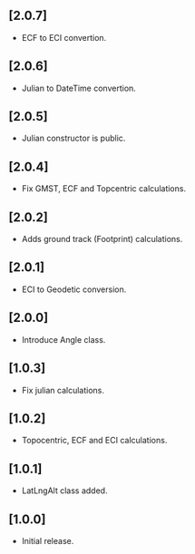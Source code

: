 ## [2.0.7]

* ECF to ECI convertion.

## [2.0.6]

* Julian to DateTime convertion.
## [2.0.5]

* Julian constructor is public.

## [2.0.4]

* Fix GMST, ECF and Topcentric calculations.

## [2.0.2]

* Adds ground track (Footprint) calculations.

## [2.0.1]

* ECI to Geodetic conversion.

## [2.0.0]

* Introduce Angle class.

## [1.0.3]

* Fix julian calculations.

## [1.0.2]

* Topocentric, ECF and ECI calculations.

## [1.0.1]

* LatLngAlt class added.
## [1.0.0]

* Initial release.
